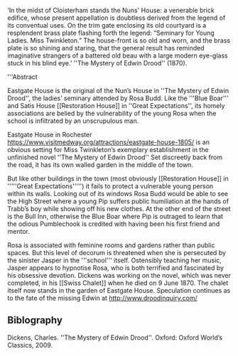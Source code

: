 ‘In the midst of Cloisterham stands the Nuns' House: a venerable brick edifice, whose present appellation is doubtless derived from the legend of its conventual uses. On the trim gate enclosing its old courtyard is a resplendent brass plate flashing forth the legend: “Seminary for Young Ladies. Miss Twinkleton.” The house-front is so old and worn, and the brass plate is so shining and staring, that the general result has reminded imaginative strangers of a battered old beau with a large modern eye-glass stuck in his blind eye.’ ''The Mystery of Edwin Drood'' (1870). 


'''Abstract

Eastgate House is the original of the Nun’s House in ''The Mystery of Edwin Drood'', the ladies’ seminary attended by Rosa Budd. Like the '''Blue Boar''' and Satis House [[Restoration House]] in ''Great Expectations'', its homely associations are belied by the vulnerability of the young Rosa when the school is infiltrated by an unscrupulous man.


Eastgate House in Rochester https://www.visitmedway.org/attractions/eastgate-house-1805/ is an obvious setting for Miss Twinkleton’s exemplary establishment in the unfinished novel ''The Mystery of Edwin Drood'' Set discreetly back from the road, it has its own walled garden in the middle of the town.

But like other buildings in the town (most obviously [[Restoration House]] in '''''Great Expectations''''') it fails to protect a vulnerable young person within its walls. Looking out of its windows Rosa Budd would be able to see the High Street where a young Pip suffers public humiliation at the hands of Trabb’s boy while showing off his new clothes. At the other end of the street is the Bull Inn, otherwise the Blue Boar where Pip is outraged to learn that the odious Pumblechook is credited with having been his first friend and mentor. 

Rosa is associated with feminine rooms and gardens rather than public spaces. But this level of decorum is threatened when she is persecuted by the sinister Jasper in the '''school''' itself. Ostensibly teaching her music, Jasper appears to hypnotise Rosa, who is both terrified and fascinated by his obsessive devotion. Dickens was working on the novel, which was never completed, in his [[Swiss Chalet]] when he died on 9 June 1870. The chalet itself now stands in the garden of Eastgate House. Speculation continues as to the fate of the missing Edwin at http://www.droodinquiry.com/


## Biblography

Dickens, Charles. ''The Mystery of Edwin Drood''. Oxford: Oxford World’s Classics, 2009.
